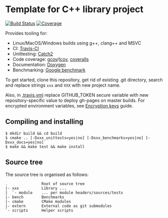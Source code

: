 # Template for C++ library project

[![Build Status](https://travis-ci.org/svens/xxx.svg?branch=master)](https://travis-ci.org/svens/xxx)
[![Coverage](https://coveralls.io/repos/github/svens/xxx/badge.svg?branch=master)](https://coveralls.io/github/svens/xxx?branch=master)

Provides tooling for:
* Linux/MacOS/Windows builds using g++, clang++ and MSVC
* CI: [Travis-CI](https://travis-ci.com)
* Unittesting: [Catch2](https://github.com/catchorg/Catch2)
* Code coverage: [gcov](https://gcc.gnu.org/onlinedocs/gcc/Gcov.html)/[lcov](https://github.com/linux-test-project/lcov), [coveralls](https://docs.coveralls.io)
* Documentation: [Doxygen](http://www.doxygen.nl)
* Benchmarking: [Google benchmark](https://github.com/google/benchmark)

To get started, clone this repository, get rid of existing .git directory,
search and replace strings `xxx` and `XXX` with new project name.

Also, in [.travis.yml](https://github.com/svens/xxx/blob/d6f856589eef3e43abf606a59ce9e519aa29d8d2/.travis.yml#L26) replace GITHUB_TOKEN secure variable with new repository-specific value to deploy gh-pages on master builds. For encrypted environment variables, see [Encryption keys](https://docs.travis-ci.com/user/encryption-keys/) guide.


## Compiling and installing

    $ mkdir build && cd build
    $ cmake .. [-Dxxx_unittests=yes|no] [-Dxxx_benchmarks=yes|no] [-Dxxx_docs=yes|no]
    $ make && make test && make install


## Source tree

The source tree is organised as follows:

    .               Root of source tree
    |- xxx          Library ...
    |  `- module    ... per module headers/sources/tests
    |- bench        Benchmarks
    |- cmake        CMake modules
    |- extern       External code as git submodules
    `- scripts      Helper scripts
